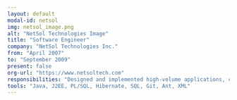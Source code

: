 ```yaml
---
layout: default
modal-id: netsol
img: netsol_image.png
alt: "NetSol Technologies Image"
title: "Software Engineer"
company: "NetSol Technologies Inc."
from: "April 2007"
to: "September 2009"
present: false
org-url: "https://www.netsoltech.com"
responsibilities: "Designed and implemented high-volume applications, coordinated teams, and managed client relationships for mission-critical systems."
tools: "Java, J2EE, PL/SQL, Hibernate, SQL, Git, Ant, XML"
---
```

